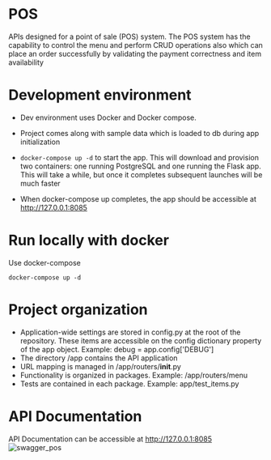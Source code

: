 # POS
APIs designed for a point of sale (POS) system. The POS system has the capability to control the menu and perform CRUD operations also which can place an order successfully by validating the payment correctness and item availability


# Development environment
* Dev environment uses Docker and Docker compose.
* Project comes along with sample data which is loaded to db during app initialization

* ```docker-compose up -d``` to start the app. This will download and provision two containers: one running PostgreSQL and one running the Flask app. This will take a while, but once it completes subsequent launches will be much faster

* When docker-compose up completes, the app should be accessible at http://127.0.0.1:8085
# Run locally with docker
Use docker-compose

```commandline
docker-compose up -d
```

# Project organization
* Application-wide settings are stored in config.py at the root of the repository. These items are accessible on the config dictionary property of the app object. Example: debug = app.config['DEBUG']
* The directory /app contains the API application
* URL mapping is managed in /app/routers/__init__.py
* Functionality is organized in packages. Example: /app/routers/menu
* Tests are contained in each package. Example: app/test_items.py

# API Documentation
API Documentation can be accessible at http://127.0.0.1:8085
![swagger_pos](https://user-images.githubusercontent.com/40851462/147994520-9f1d9330-8c65-4fdd-998c-a5db4c3424ff.png)
